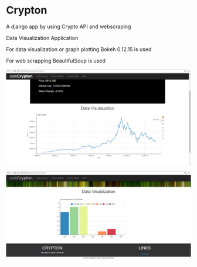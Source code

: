 # Crypton
A django app by using Crypto API and webscraping

Data Visualization Application

For data visualization or graph plotting Bokeh 0.12.15 is used

For web scrapping BeautifulSoup is used

![Alt text](https://github.com/HassanRehman11/Crypton/blob/master/Screenshots/data%20visualization%20of%20btc.PNG?raw=true "Title")



![Alt text](https://github.com/HassanRehman11/Crypton/blob/master/Screenshots/Country%20Currency%20Graph.PNG?raw=true "Title")

